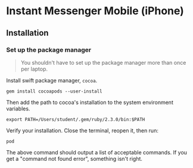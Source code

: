 # Instant Messenger Mobile (iPhone)

## Installation

### Set up the package manager

> You shouldn't have to set up the package manager more than once per laptop.

Install swift package manager, `cocoa`.

```
gem install cocoapods --user-install
```

Then add the path to cocoa's installation to the system environment variables.

```
export PATH=/Users/student/.gem/ruby/2.3.0/bin:$PATH
```

Verify your installation. Close the terminal, reopen it, then run:

```
pod
```

The above command should output a list of acceptable commands. If you get a "command not found error", something isn't right.

